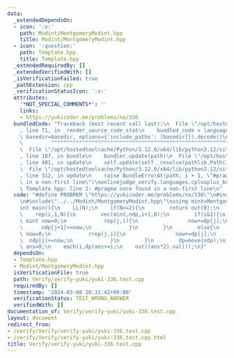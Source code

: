 ```yaml
---
data:
  _extendedDependsOn:
  - icon: ':x:'
    path: Modint/MontgomeryModint.hpp
    title: Modint/MontgomeryModint.hpp
  - icon: ':question:'
    path: Template.hpp
    title: Template.hpp
  _extendedRequiredBy: []
  _extendedVerifiedWith: []
  _isVerificationFailed: true
  _pathExtension: cpp
  _verificationStatusIcon: ':x:'
  attributes:
    '*NOT_SPECIAL_COMMENTS*': ''
    links:
    - https://yukicoder.me/problems/no/336
  bundledCode: "Traceback (most recent call last):\n  File \"/opt/hostedtoolcache/Python/3.12.0/x64/lib/python3.12/site-packages/onlinejudge_verify/documentation/build.py\"\
    , line 71, in _render_source_code_stat\n    bundled_code = language.bundle(stat.path,\
    \ basedir=basedir, options={'include_paths': [basedir]}).decode()\n          \
    \         ^^^^^^^^^^^^^^^^^^^^^^^^^^^^^^^^^^^^^^^^^^^^^^^^^^^^^^^^^^^^^^^^^^^^^^^^^^^^^^^^^\n\
    \  File \"/opt/hostedtoolcache/Python/3.12.0/x64/lib/python3.12/site-packages/onlinejudge_verify/languages/cplusplus.py\"\
    , line 187, in bundle\n    bundler.update(path)\n  File \"/opt/hostedtoolcache/Python/3.12.0/x64/lib/python3.12/site-packages/onlinejudge_verify/languages/cplusplus_bundle.py\"\
    , line 401, in update\n    self.update(self._resolve(pathlib.Path(included), included_from=path))\n\
    \  File \"/opt/hostedtoolcache/Python/3.12.0/x64/lib/python3.12/site-packages/onlinejudge_verify/languages/cplusplus_bundle.py\"\
    , line 312, in update\n    raise BundleErrorAt(path, i + 1, \"#pragma once found\
    \ in a non-first line\")\nonlinejudge_verify.languages.cplusplus_bundle.BundleErrorAt:\
    \ Template.hpp: line 2: #pragma once found in a non-first line\n"
  code: "#define PROBREM \"https://yukicoder.me/problems/no/336\"\n#include\"../../Template.hpp\"\
    \n#include\"../../Modint/MontgomeryModint.hpp\"\nusing mint=MontgomeryModint<MODD>;\n\
    int main(){\n    LL(N);\n    if(N<=2){\n        return out(0);\n    }\n    vec(mint,dp,1,1);\n\
    \    rep(i,1,N){\n        vec(mint,ndp,i+1,0);\n        if(i&1){\n           \
    \ mint now=0;\n            rep(j,i){\n                now+=dp[j];\n          \
    \      ndp[j+1]+=now;\n            }\n        }\n        else{\n            mint\
    \ now=0;\n            rrep(j,i){\n                now+=dp[j];\n              \
    \  ndp[j]+=now;\n            }\n        }\n        dp=move(ndp);\n    }\n    mint\
    \ ans=0;\n    each(i,dp)ans+=i;\n    out((ans*2).val());\n}"
  dependsOn:
  - Template.hpp
  - Modint/MontgomeryModint.hpp
  isVerificationFile: true
  path: Verify/verify-yuki/yuki-336.test.cpp
  requiredBy: []
  timestamp: '2024-03-08 20:31:42+09:00'
  verificationStatus: TEST_WRONG_ANSWER
  verifiedWith: []
documentation_of: Verify/verify-yuki/yuki-336.test.cpp
layout: document
redirect_from:
- /verify/Verify/verify-yuki/yuki-336.test.cpp
- /verify/Verify/verify-yuki/yuki-336.test.cpp.html
title: Verify/verify-yuki/yuki-336.test.cpp
---
```

